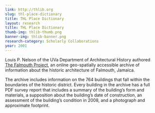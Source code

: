 ```yaml
---
link: http://thlib.org
slug: thl-place-dictionary
title: THL Place Dictionary
layout: research
title: THL Place Dictionary
thumb-img: thlib-thumb.png
banner-img: thlib-banner.png
research-category: Scholarly Collaborations
year: 2001
---
```


Louis P. Nelson of the UVa Department of Architectural History authored [The Falmouth Project](http://falmouth.lib.virginia.edu/), an online geo-spatially accessible archive of information about the historic architecture of Falmouth, Jamaica.

The archive includes information on the 764 buildings that fall within the boundaries of the historic district. Every building in the archive has a full PDF survey report that includes a summary of the building’s form and materials, a supposition about the building’s date of construction, an assessment of the building’s condition in 2008, and a photograph and approximate footprint.
